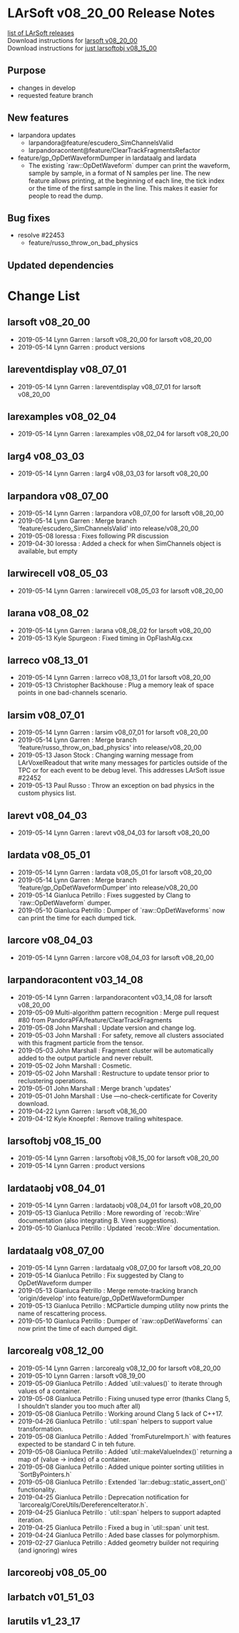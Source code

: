 # LArSoft v08_20_00 Release Notes



[list of LArSoft releases](LArSoft_release_list)  
Download instructions for [larsoft v08_20_00](https://scisoft.fnal.gov/scisoft/bundles/larsoft/v08_20_00/larsoft-v08_20_00.html)  
Download instructions for [just larsoftobj v08_15_00](https://scisoft.fnal.gov/scisoft/bundles/larsoftobj/v08_15_00/larsoftobj-v08_15_00.html)

## Purpose

-   changes in develop
-   requested feature branch

## New features

-   larpandora updates
    -   larpandora@feature/escudero_SimChannelsValid
    -   larpandoracontent@feature/ClearTrackFragmentsRefactor
-   feature/gp_OpDetWaveformDumper in lardataalg and lardata
    -   The existing \`raw::OpDetWaveform\` dumper can print the waveform, sample by sample, in a format of N samples per line. The new feature allows printing, at the beginning of each line, the tick index or the time of the first sample in the line. This makes it easier for people to read the dump.

## Bug fixes

-   resolve \#22453
    -   feature/russo_throw_on_bad_physics

## Updated dependencies

# Change List

## larsoft v08_20_00

-   2019-05-14 Lynn Garren : larsoft v08_20_00 for larsoft v08_20_00
-   2019-05-14 Lynn Garren : product versions

## lareventdisplay v08_07_01

-   2019-05-14 Lynn Garren : lareventdisplay v08_07_01 for larsoft v08_20_00

## larexamples v08_02_04

-   2019-05-14 Lynn Garren : larexamples v08_02_04 for larsoft v08_20_00

## larg4 v08_03_03

-   2019-05-14 Lynn Garren : larg4 v08_03_03 for larsoft v08_20_00

## larpandora v08_07_00

-   2019-05-14 Lynn Garren : larpandora v08_07_00 for larsoft v08_20_00
-   2019-05-14 Lynn Garren : Merge branch 'feature/escudero_SimChannelsValid' into release/v08_20_00
-   2019-05-08 loressa : Fixes following PR discussion
-   2019-04-30 loressa : Added a check for when SimChannels object is available, but empty

## larwirecell v08_05_03

-   2019-05-14 Lynn Garren : larwirecell v08_05_03 for larsoft v08_20_00

## larana v08_08_02

-   2019-05-14 Lynn Garren : larana v08_08_02 for larsoft v08_20_00
-   2019-05-13 Kyle Spurgeon : Fixed timing in OpFlashAlg.cxx

## larreco v08_13_01

-   2019-05-14 Lynn Garren : larreco v08_13_01 for larsoft v08_20_00
-   2019-05-13 Christopher Backhouse : Plug a memory leak of space points in one bad-channels scenario.

## larsim v08_07_01

-   2019-05-14 Lynn Garren : larsim v08_07_01 for larsoft v08_20_00
-   2019-05-14 Lynn Garren : Merge branch 'feature/russo_throw_on_bad_physics' into release/v08_20_00
-   2019-05-13 Jason Stock : Changing warning message from LArVoxelReadout that write many messages for particles outside of the TPC or for each event to be debug level. This addresses LArSoft issue \#22452
-   2019-05-13 Paul Russo : Throw an exception on bad physics in the custom physics list.

## larevt v08_04_03

-   2019-05-14 Lynn Garren : larevt v08_04_03 for larsoft v08_20_00

## lardata v08_05_01

-   2019-05-14 Lynn Garren : lardata v08_05_01 for larsoft v08_20_00
-   2019-05-14 Lynn Garren : Merge branch 'feature/gp_OpDetWaveformDumper' into release/v08_20_00
-   2019-05-14 Gianluca Petrillo : Fixes suggested by Clang to \`raw::OpDetWaveform\` dumper.
-   2019-05-10 Gianluca Petrillo : Dumper of \`raw::OpDetWaveforms\` now can print the time for each dumped tick.

## larcore v08_04_03

-   2019-05-14 Lynn Garren : larcore v08_04_03 for larsoft v08_20_00

## larpandoracontent v03_14_08

-   2019-05-14 Lynn Garren : larpandoracontent v03_14_08 for larsoft v08_20_00
-   2019-05-09 Multi-algorithm pattern recognition : Merge pull request \#80 from PandoraPFA/feature/ClearTrackFragments
-   2019-05-08 John Marshall : Update version and change log.
-   2019-05-03 John Marshall : For safety, remove all clusters associated with this fragment particle from the tensor.
-   2019-05-03 John Marshall : Fragment cluster will be automatically added to the output particle and never rebuilt.
-   2019-05-02 John Marshall : Cosmetic.
-   2019-05-02 John Marshall : Restructure to update tensor prior to reclustering operations.
-   2019-05-01 John Marshall : Merge branch 'updates'
-   2019-05-01 John Marshall : Use —no-check-certificate for Coverity download.
-   2019-04-22 Lynn Garren : larsoft v08_16_00
-   2019-04-12 Kyle Knoepfel : Remove trailing whitespace.

## larsoftobj v08_15_00

-   2019-05-14 Lynn Garren : larsoftobj v08_15_00 for larsoft v08_20_00
-   2019-05-14 Lynn Garren : product versions

## lardataobj v08_04_01

-   2019-05-14 Lynn Garren : lardataobj v08_04_01 for larsoft v08_20_00
-   2019-05-13 Gianluca Petrillo : More rewording of \`recob::Wire\` documentation (also integrating B. Viren suggestions).
-   2019-05-10 Gianluca Petrillo : Updated \`recob::Wire\` documentation.

## lardataalg v08_07_00

-   2019-05-14 Lynn Garren : lardataalg v08_07_00 for larsoft v08_20_00
-   2019-05-14 Gianluca Petrillo : Fix suggested by Clang to OpDetWaveform dumper
-   2019-05-13 Gianluca Petrillo : Merge remote-tracking branch 'origin/develop' into feature/gp_OpDetWaveformDumper
-   2019-05-13 Gianluca Petrillo : MCParticle dumping utility now prints the name of rescattering process.
-   2019-05-10 Gianluca Petrillo : Dumper of \`raw::opDetWaveforms\` can now print the time of each dumped digit.

## larcorealg v08_12_00

-   2019-05-14 Lynn Garren : larcorealg v08_12_00 for larsoft v08_20_00
-   2019-05-10 Lynn Garren : larsoft v08_19_00
-   2019-05-09 Gianluca Petrillo : Added \`util::values()\` to iterate through values of a container.
-   2019-05-08 Gianluca Petrillo : Fixing unused type error (thanks Clang 5, I shouldn't slander you too much after all)
-   2019-05-08 Gianluca Petrillo : Working around Clang 5 lack of C++17.
-   2019-04-26 Gianluca Petrillo : \`util::span\` helpers to support value transformation.
-   2019-05-08 Gianluca Petrillo : Added \`fromFutureImport.h\` with features expected to be standard C in teh future.
-   2019-05-08 Gianluca Petrillo : Added \`util::makeValueIndex()\` returning a map of (value -\> index) of a container.
-   2019-05-08 Gianluca Petrillo : Added unique pointer sorting utilities in \`SortByPointers.h\`
-   2019-05-08 Gianluca Petrillo : Extended \`lar::debug::static_assert_on()\` functionality.
-   2019-04-25 Gianluca Petrillo : Deprecation notification for \`larcorealg/CoreUtils/DereferenceIterator.h\`.
-   2019-04-25 Gianluca Petrillo : \`util::span\` helpers to support adapted iteration.
-   2019-04-25 Gianluca Petrillo : Fixed a bug in \`util::span\` unit test.
-   2019-04-24 Gianluca Petrillo : Aded base classes for polymorphism.
-   2019-02-27 Gianluca Petrillo : Added geometry builder not requiring (and ignoring) wires

## larcoreobj v08_05_00

## larbatch v01_51_03

## larutils v1_23_17
